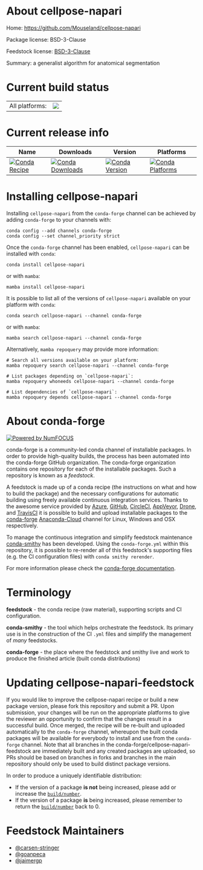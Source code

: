 About cellpose-napari
=====================

Home: https://github.com/Mouseland/cellpose-napari

Package license: BSD-3-Clause

Feedstock license: [BSD-3-Clause](https://github.com/conda-forge/cellpose-napari-feedstock/blob/main/LICENSE.txt)

Summary: a generalist algorithm for anatomical segmentation

Current build status
====================


<table><tr><td>All platforms:</td>
    <td>
      <a href="https://dev.azure.com/conda-forge/feedstock-builds/_build/latest?definitionId=15431&branchName=main">
        <img src="https://dev.azure.com/conda-forge/feedstock-builds/_apis/build/status/cellpose-napari-feedstock?branchName=main">
      </a>
    </td>
  </tr>
</table>

Current release info
====================

| Name | Downloads | Version | Platforms |
| --- | --- | --- | --- |
| [![Conda Recipe](https://img.shields.io/badge/recipe-cellpose--napari-green.svg)](https://anaconda.org/conda-forge/cellpose-napari) | [![Conda Downloads](https://img.shields.io/conda/dn/conda-forge/cellpose-napari.svg)](https://anaconda.org/conda-forge/cellpose-napari) | [![Conda Version](https://img.shields.io/conda/vn/conda-forge/cellpose-napari.svg)](https://anaconda.org/conda-forge/cellpose-napari) | [![Conda Platforms](https://img.shields.io/conda/pn/conda-forge/cellpose-napari.svg)](https://anaconda.org/conda-forge/cellpose-napari) |

Installing cellpose-napari
==========================

Installing `cellpose-napari` from the `conda-forge` channel can be achieved by adding `conda-forge` to your channels with:

```
conda config --add channels conda-forge
conda config --set channel_priority strict
```

Once the `conda-forge` channel has been enabled, `cellpose-napari` can be installed with `conda`:

```
conda install cellpose-napari
```

or with `mamba`:

```
mamba install cellpose-napari
```

It is possible to list all of the versions of `cellpose-napari` available on your platform with `conda`:

```
conda search cellpose-napari --channel conda-forge
```

or with `mamba`:

```
mamba search cellpose-napari --channel conda-forge
```

Alternatively, `mamba repoquery` may provide more information:

```
# Search all versions available on your platform:
mamba repoquery search cellpose-napari --channel conda-forge

# List packages depending on `cellpose-napari`:
mamba repoquery whoneeds cellpose-napari --channel conda-forge

# List dependencies of `cellpose-napari`:
mamba repoquery depends cellpose-napari --channel conda-forge
```


About conda-forge
=================

[![Powered by
NumFOCUS](https://img.shields.io/badge/powered%20by-NumFOCUS-orange.svg?style=flat&colorA=E1523D&colorB=007D8A)](https://numfocus.org)

conda-forge is a community-led conda channel of installable packages.
In order to provide high-quality builds, the process has been automated into the
conda-forge GitHub organization. The conda-forge organization contains one repository
for each of the installable packages. Such a repository is known as a *feedstock*.

A feedstock is made up of a conda recipe (the instructions on what and how to build
the package) and the necessary configurations for automatic building using freely
available continuous integration services. Thanks to the awesome service provided by
[Azure](https://azure.microsoft.com/en-us/services/devops/), [GitHub](https://github.com/),
[CircleCI](https://circleci.com/), [AppVeyor](https://www.appveyor.com/),
[Drone](https://cloud.drone.io/welcome), and [TravisCI](https://travis-ci.com/)
it is possible to build and upload installable packages to the
[conda-forge](https://anaconda.org/conda-forge) [Anaconda-Cloud](https://anaconda.org/)
channel for Linux, Windows and OSX respectively.

To manage the continuous integration and simplify feedstock maintenance
[conda-smithy](https://github.com/conda-forge/conda-smithy) has been developed.
Using the ``conda-forge.yml`` within this repository, it is possible to re-render all of
this feedstock's supporting files (e.g. the CI configuration files) with ``conda smithy rerender``.

For more information please check the [conda-forge documentation](https://conda-forge.org/docs/).

Terminology
===========

**feedstock** - the conda recipe (raw material), supporting scripts and CI configuration.

**conda-smithy** - the tool which helps orchestrate the feedstock.
                   Its primary use is in the construction of the CI ``.yml`` files
                   and simplify the management of *many* feedstocks.

**conda-forge** - the place where the feedstock and smithy live and work to
                  produce the finished article (built conda distributions)


Updating cellpose-napari-feedstock
==================================

If you would like to improve the cellpose-napari recipe or build a new
package version, please fork this repository and submit a PR. Upon submission,
your changes will be run on the appropriate platforms to give the reviewer an
opportunity to confirm that the changes result in a successful build. Once
merged, the recipe will be re-built and uploaded automatically to the
`conda-forge` channel, whereupon the built conda packages will be available for
everybody to install and use from the `conda-forge` channel.
Note that all branches in the conda-forge/cellpose-napari-feedstock are
immediately built and any created packages are uploaded, so PRs should be based
on branches in forks and branches in the main repository should only be used to
build distinct package versions.

In order to produce a uniquely identifiable distribution:
 * If the version of a package **is not** being increased, please add or increase
   the [``build/number``](https://docs.conda.io/projects/conda-build/en/latest/resources/define-metadata.html#build-number-and-string).
 * If the version of a package **is** being increased, please remember to return
   the [``build/number``](https://docs.conda.io/projects/conda-build/en/latest/resources/define-metadata.html#build-number-and-string)
   back to 0.

Feedstock Maintainers
=====================

* [@carsen-stringer](https://github.com/carsen-stringer/)
* [@goanpeca](https://github.com/goanpeca/)
* [@jaimergp](https://github.com/jaimergp/)

